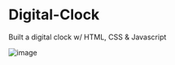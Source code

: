 # Digital-Clock

Built a digital clock w/ HTML, CSS & Javascript

![image](https://user-images.githubusercontent.com/103540592/177215302-ec5851b4-aab7-4405-abc4-4c7c1f176744.png)

